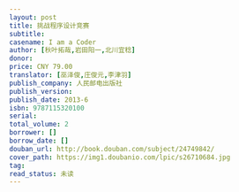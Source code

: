 ```yaml
---
layout: post
title: 挑战程序设计竞赛
subtitle: 
casename: I am a Coder
author: [秋叶拓哉,岩田阳一,北川宜稔]
donor: 
price: CNY 79.00
translator: [巫泽俊,庄俊元,李津羽]
publish_company: 人民邮电出版社
publish_version: 
publish_date: 2013-6
isbn: 9787115320100
serial: 
total_volume: 2
borrower: []
borrow_date: []
douban_url: http://book.douban.com/subject/24749842/
cover_path: https://img1.doubanio.com/lpic/s26710684.jpg
tag: 
read_status: 未读
---
```

